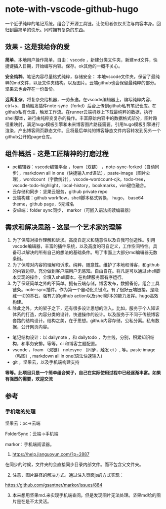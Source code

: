 # note-with-vscode-github-hugo
一个近乎纯粹的笔记系统。组合了开源工具链。让使用者仅仅关注与内容本身。回归到最简单的快乐。同时拥有复杂的东西。

## 效果 - 这是我给你的爱
**简单**。本地用户操作简单，自由：vscode ，新建分类文件夹，新建md文件，快捷键插入日期，开始编写内容。保存。ok其他的一概不关心。

**安全纯粹**。笔记内容尽量格式纯粹，存储安全：
本地vscode文件夹，保留了最纯粹的md文件，以及文件夹结构。以及图片。云端github也会保留最纯粹的部分。坚果云也会存在一份备份。

**远离复杂**。将复杂交给机器，一劳永逸。在vscode编辑器上，编写纯粹内容，ctrl+s，自动触发插件note-sync（forkd）后台上传到github私有笔记仓库。在github私有仓库，触发工作流。在runner云端机器上下载最纯粹的数据，执行shell脚本，进行由纯粹变复杂的操作。丰富原始内容中的数据格式部分，图片路径重映射，满足hugo模板引擎和未来博客图片路径需要。引用hugo模板引擎进行渲染，产出博客网页静态文件。且将最后单纯的博客静态文件内容转发到另外一个github公开的page仓库。

## 组件概括 - 这是工匠精神的打磨过程
- pc编辑器：vscode编辑平台 ，foam（双链） ，note-sync-forked（自动同步），markdown all in one（快捷输入md语法），paste-image（图片处理），wordcount（字数统计），vscode-wordcount-cjk，todo-tree，vscode-todo-highlight，local-history，bookmarks，vim键位融合。
- 云存储和同步：坚果云服务，github private repo
- 云端构建：github workflow，shell脚本格式转换， hugo， base64 theme，github page，5元域名
- 安卓端：folder sync同步， markor（可嵌入语法阅读编辑器） 

## 需求和解决思路 - 这是一个艺术家的理解
1. 为了保障对操作理解和诉求。高度自定义和随意性以及自我可创造性。引用vscode编辑器，丰富的插件系统，以及高度的可自定义，工作空间特性。具备可以解决的所有自己的想法的基础条件。甩了市面上大部分md编辑器无数条街。
2. 为了保障对内容的理解和诉求。纯粹，随意性。维护了本地和博客，和github的内容边界。充分做到客户端用户无感知。自由自在。将凡是可以通过shell脚本实现的操作，全填入shell脚本。在构建服务器有序运行。
3. 为了保证简单之外的不简单。拥有云端存储，博客发布，数据备份。组合工具链条。note-sync插件。作为第一个自动化关键点。有了很好云端链接。是隐藏一切的基石。强有力的github action以及shell脚本的能力发挥。hugo高效构建。
4. 除此之外，大的架子之下，还有很多设计思想的注入。比如，服务于个人知识体系的打造，内容分类的设计，快速操作的设计。以及服务于不同于传统博客套路的结构设计。结构之美，在于思想。github内容存储，公私分离。私有数据，公开网页内容。
- 笔记结构设计：以 dailynote ，和 dailytodo ，为主线，分别，积累知识结构，和事务安排。等等。ci 和博客主题配置。
- vscode ，foam （双链） notesync （同步，触发 ci ）, 等。paste image （粘图）, markdown all in one(语法快速输入)
- git ，坚果云，以及手机端构建支持

**等等。此项目只是一个简单组合架子，自己在实际使用过程中已经逐渐丰富。如果有强烈的需要，欢迎交流**

## 参考

### 手机端的处理
坚果云：pc->云端

FolderSync：云端->手机端

markor：手机端阅读器。

1. https://help.jianguoyun.com/?p=2887

在同步的时候，文件夹的会直接同步目录内部文件。而不包含父文件夹。

2. 注意，图片路径的解决方式。通过注入页面js的方式实现：

https://github.com/gsantner/markor/issues/884

3. 本来想用坚果md.来实现手机端查阅。但是发现图片无法处理。坚果md给的图片是在是不太灵活。
